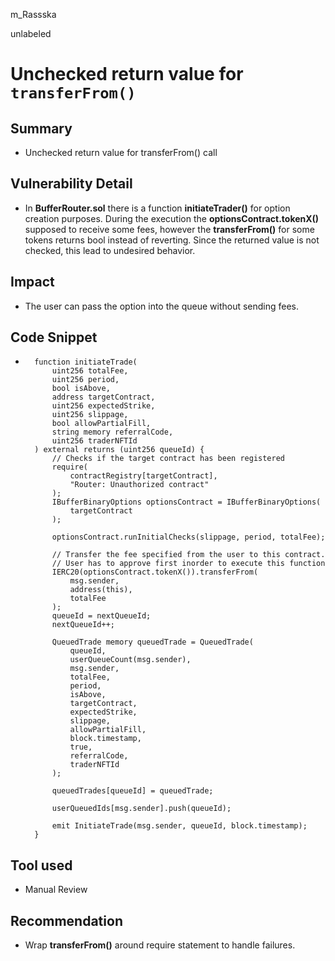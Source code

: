 m_Rassska

unlabeled

# Unchecked return value for `transferFrom()`

## Summary
- Unchecked return value for transferFrom() call
## Vulnerability Detail
- In **BufferRouter.sol** there is a function **initiateTrader()** for option creation purposes. During the execution the **optionsContract.tokenX()** supposed to receive some fees, however the **transferFrom()** for some tokens returns bool instead of reverting. Since the returned value is not checked, this lead to undesired behavior. 

## Impact
- The user can pass the option into the queue without sending fees.

## Code Snippet
- ```Solidity
    function initiateTrade(
        uint256 totalFee,
        uint256 period,
        bool isAbove,
        address targetContract,
        uint256 expectedStrike,
        uint256 slippage,
        bool allowPartialFill,
        string memory referralCode,
        uint256 traderNFTId
    ) external returns (uint256 queueId) {
        // Checks if the target contract has been registered
        require(
            contractRegistry[targetContract],
            "Router: Unauthorized contract"
        );
        IBufferBinaryOptions optionsContract = IBufferBinaryOptions(
            targetContract
        );

        optionsContract.runInitialChecks(slippage, period, totalFee);

        // Transfer the fee specified from the user to this contract.
        // User has to approve first inorder to execute this function
        IERC20(optionsContract.tokenX()).transferFrom(
            msg.sender,
            address(this),
            totalFee
        );
        queueId = nextQueueId;
        nextQueueId++;

        QueuedTrade memory queuedTrade = QueuedTrade(
            queueId,
            userQueueCount(msg.sender),
            msg.sender,
            totalFee,
            period,
            isAbove,
            targetContract,
            expectedStrike,
            slippage,
            allowPartialFill,
            block.timestamp,
            true,
            referralCode,
            traderNFTId
        );

        queuedTrades[queueId] = queuedTrade;

        userQueuedIds[msg.sender].push(queueId);

        emit InitiateTrade(msg.sender, queueId, block.timestamp);
    }
    ```
## Tool used
- Manual Review

## Recommendation
- Wrap **transferFrom()** around require statement to handle failures.